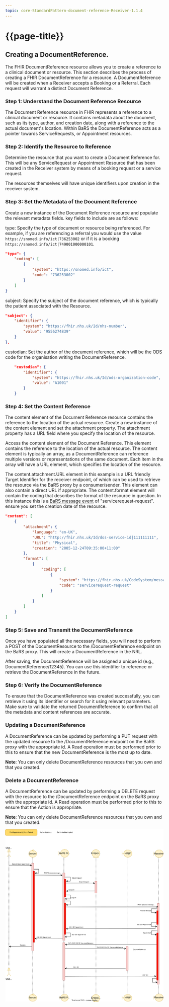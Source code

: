 ```yaml
---
topic: core-StandardPattern-document-reference-Receiver-1.1.4
---
```


# {{page-title}}

## Creating a DocumentReference.

The FHIR DocumentReference resource allows you to create a reference to a clinical document or resource. This section describes the process of creating a FHIR DocumentReference for a resource. A DocumentReference will be created when a Receiver accepts a Booking or a Referral. Each request will warrant a distinct Document Reference.

### Step 1: Understand the Document Reference Resource
The Document Reference resource in FHIR represents a reference to a clinical document or resource. It contains metadata about the document, such as its type, author, and creation date, along with a reference to the actual document's location. Within BaRS the DocumentReference acts as a pointer towards ServiceRequests, or Appointment resources.

### Step 2: Identify the Resource to Reference
Determine the resource that you want to create a Document Reference for. This will be any ServiceRequest or Appointment Resource that has been created in the Receiver system by means of a booking request or a service request.

The resources themselves will have unique identifiers upon creation in the receiver system.

### Step 3: Set the Metadata of the Document Reference
Create a new instance of the Document Reference resource and populate the relevant metadata fields. key fields to include are as follows:

type: Specify the type of document or resource being referenced. For example, if you are referencing a referral you would use the value `https://snomed.info/ict|736253002` or if it is a booking `https://snomed.info/ict|749001000000101`.

```json
"type": {
	"coding": [
		{
			"system": "https://snomed.info/ict",
			"code": "736253002"
		}
	]
}
```

subject: Specify the subject of the document reference, which is typically the patient associated with the Resource.
```json
"subject": {
	"identifier": {
		"system": "https://fhir.nhs.uk/Id/nhs-number",
		"value": "9556274839"
	}
},
```

custodian: Set the author of the document reference, which will be the ODS code for the organisation writing the DocumentReference.
```json
	"custodian": {
		"identifier": {
			"system": "https://fhir.nhs.uk/Id/ods-organization-code",
			"value": "A1001"
		}
	}
```


### Step 4: Set the Content Reference
The content element of the Document Reference resource contains the reference to the location of the actual resource. Create a new instance of the content element and set the attachment property. The attachment property has a URL field where you specify the location of the resource.

Access the content element of the Document Reference. This element contains the reference to the location of the actual resource. The content element is typically an array, as a DocumentReference can reference multiple versions or representations of the same document. Each item in the array will have a URL element, which specifies the location of the resource.

The content.attachment.URL element in this example is a URL friendly Target Identifier for the receiver endpoint, of which can be used to retrieve the resource via the BaRS proxy by a consumer/sender. This element can also contain a direct URL if appropriate.
The content.format element will contain the coding that describes the format of the resource in question. In this instance this is a [BaRS message event](https://simplifier.net/nhsbookingandreferrals/message-events-bars) of "servicerequest-request". ensure you set the creation date of the resource.

```json
"content": [
	{
		"attachment": {
			"language": "en-UK",
			"URL": "http://fhir.nhs.uk/Id/dos-service-id|111111111",
			"title": "Physical",
			"creation": "2005-12-24T09:35:00+11:00"
		},
		"format": [
			{
				"coding": [
					{
						"system": "https://fhir.nhs.uk/CodeSystem/message-events-bars",
						"code": "servicerequest-request"
					}
				]
			}
		]
	}
]
```
### Step 5: Save and Transmit the DocumentReference
Once you have populated all the necessary fields, you will need to perform a POST of the DocumentResource to the /DocumentReference endpoint on the BaRS proxy. This will create a DocumentReference in the NRL.

After saving, the DocumentReference will be assigned a unique id (e.g., DocumentReference/12345). You can use this identifier to reference or retrieve the DocumentReference in the future.

### Step 6: Verify the DocumentReference
To ensure that the DocumentReference was created successfully, you can retrieve it using its identifier or search for it using relevant parameters. Make sure to validate the returned DocumentReference to confirm that all the metadata and content references are accurate.

### Updating a DocumentReference
A DocumentReference can be updated by performing a PUT request with the updated resource to the /DocumentReference endpoint on the BaRS proxy with the appropriate id. A Read operation must be performed prior to this to ensure that the new DocumentReference is the most up to date.

**Note**: You can only delete DocumentReference resources that you own and that you created.

### Delete a DocumentReference
A DocumentReference can be updated by performing a DELETE request with the resource to the /DocumentReference endpoint on the BaRS proxy with the appropriate id. A Read operation must be performed prior to this to ensure that the Action is appropriate.

**Note**: You can only delete DocumentReference resources that you own and that you created.

<a href="https://raw.githubusercontent.com/NHSDigital/booking-and-referral-media/master/src/images/DocumentReference/BaRS_NRL_Write_Sequence-1.1.0.svg" target="_blank">
<img src="https://raw.githubusercontent.com/NHSDigital/booking-and-referral-media/master/src/images/DocumentReference/BaRS_NRL_Write_Sequence-1.1.0.svg" ></img></a>

